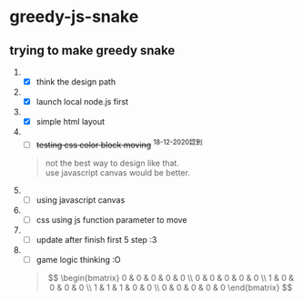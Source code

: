 # greedy-js-snake

## trying to make greedy snake
1. - [x] think the design path
2. - [x] launch local node.js first
3. - [x] simple html layout
4. - [ ] ~~testing css color block moving~~ <sup>18-12-2020諗到</sup>
    > not the best way to design like that.  
    > use javascript canvas would be better.  
4. - [ ] using javascript canvas
5. - [ ] css using js function parameter to move
6. - [ ] update after finish first 5 step :3
7. - [ ] game logic thinking :O  
    > $$
    >   \begin{bmatrix}
    >     0 & 0 & 0 & 0 & 0 \\
    >     0 & 0 & 0 & 0 & 0 \\
    >     1 & 0 & 0 & 0 & 0 \\
    >     1 & 1 & 1 & 0 & 0 \\
    >     0 & 0 & 0 & 0 & 0
    >   \end{bmatrix}
    > $$
